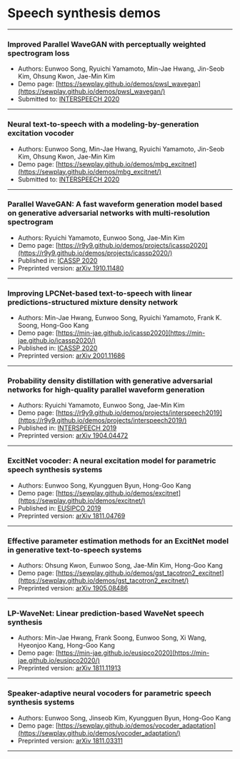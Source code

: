 # Speech synthesis demos
---

### Improved Parallel WaveGAN with perceptually weighted spectrogram loss
- Authors: Eunwoo Song, Ryuichi Yamamoto, Min-Jae Hwang, Jin-Seob Kim, Ohsung Kwon, Jae-Min Kim
- Demo page: [https://sewplay.github.io/demos/pwsl_wavegan](https://sewplay.github.io/demos/pwsl_wavegan/)
- Submitted to: [INTERSPEECH 2020](http://www.interspeech2020.org/)

---

### Neural text-to-speech with a modeling-by-generation excitation vocoder
- Authors: Eunwoo Song, Min-Jae Hwang, Ryuichi Yamamoto, Jin-Seob Kim, Ohsung Kwon, Jae-Min Kim
- Demo page: [https://sewplay.github.io/demos/mbg_excitnet](https://sewplay.github.io/demos/mbg_excitnet/)
- Submitted to: [INTERSPEECH 2020](http://www.interspeech2020.org/)

---

### Parallel WaveGAN: A fast waveform generation model based on generative adversarial networks with multi-resolution spectrogram
- Authors: Ryuichi Yamamoto, Eunwoo Song, Jae-Min Kim
- Demo page: [https://r9y9.github.io/demos/projects/icassp2020](https://r9y9.github.io/demos/projects/icassp2020/)
- Published in: [ICASSP 2020](https://2020.ieeeicassp.org/)
- Preprinted version: [arXiv 1910.11480](https://arxiv.org/abs/1910.11480/)

---

### Improving LPCNet-based text-to-speech with linear predictions-structured mixture density network
- Authors: Min-Jae Hwang, Eunwoo Song, Ryuichi Yamamoto, Frank K. Soong, Hong-Goo Kang
- Demo page: [https://min-jae.github.io/icassp2020](https://min-jae.github.io/icassp2020/)
- Published in: [ICASSP 2020](https://2020.ieeeicassp.org/)
- Preprinted version: [arXiv 2001.11686](https://arxiv.org/abs/2001.11686/)

---

### Probability density distillation with generative adversarial networks for high-quality parallel waveform generation
- Authors: Ryuichi Yamamoto, Eunwoo Song, Jae-Min Kim
- Demo page: [https://r9y9.github.io/demos/projects/interspeech2019](https://r9y9.github.io/demos/projects/interspeech2019/)
- Published in: [INTERSPEECH 2019](http://interspeech2019.org)
- Preprinted version: [arXiv 1904.04472](https://arxiv.org/abs/1904.04472/)

---

### ExcitNet vocoder: A neural excitation model for parametric speech synthesis systems
- Authors: Eunwoo Song, Kyungguen Byun, Hong-Goo Kang
- Demo page: [https://sewplay.github.io/demos/excitnet](https://sewplay.github.io/demos/excitnet/)
- Published in: [EUSIPCO 2019](http://eusipco2019.org)
- Preprinted version: [arXiv 1811.04769](https://arxiv.org/abs/1811.04769/)

---

### Effective parameter estimation methods for an ExcitNet model in generative text-to-speech systems
- Authors: Ohsung Kwon, Eunwoo Song, Jae-Min Kim, Hong-Goo Kang
- Demo page: [https://sewplay.github.io/demos/gst_tacotron2_excitnet](https://sewplay.github.io/demos/gst_tacotron2_excitnet/)
- Preprinted version: [arXiv 1905.08486](https://arxiv.org/abs/1905.08486/)

---

### LP-WaveNet: Linear prediction-based WaveNet speech synthesis
- Authors: Min-Jae Hwang, Frank Soong, Eunwoo Song, Xi Wang, Hyeonjoo Kang, Hong-Goo Kang
- Demo page: [https://min-jae.github.io/eusipco2020](https://min-jae.github.io/eusipco2020/)
- Preprinted version: [arXiv 1811.11913](https://arxiv.org/abs/1811.11913/)

---

### Speaker-adaptive neural vocoders for parametric speech synthesis systems
- Authors: Eunwoo Song, Jinseob Kim, Kyungguen Byun, Hong-Goo Kang
- Demo page: [https://sewplay.github.io/demos/vocoder_adaptation](https://sewplay.github.io/demos/vocoder_adaptation/)
- Preprinted version: [arXiv 1811.03311](https://arxiv.org/abs/1811.03311/)

---
